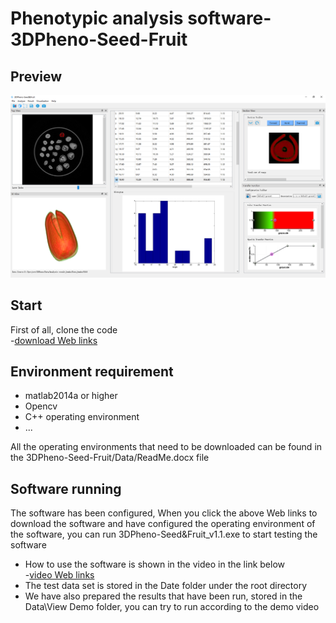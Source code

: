 # Phenotypic analysis software-3DPheno-Seed-Fruit 
## Preview
![image](https://github.com/WeizhenLiuBioinform/3DPheno-Seed-Fruit/blob/master/images/previewImage.png)

## Start
First of all, clone the code  
-[download Web links](https://github.com/WeizhenLiuBioinform/3DPheno-Seed-Fruit.git)

## Environment requirement
  - matlab2014a or higher
  - Opencv
  - C++ operating environment
  - ...  
  
  All the operating environments that need to be downloaded can be found in the 3DPheno-Seed-Fruit/Data/ReadMe.docx file

## Software running  
The software has been configured, When you click the above Web links to download the software and have configured the operating environment of the software, you can run 3DPheno-Seed&Fruit_v1.1.exe to start testing the software
  - How to use the software is shown in the video in the link below  
-[video Web links](http://www.wutbiolab.com/resources/39/info/29)
  - The test data set is stored in the Date folder under the root directory
  - We have also prepared the results that have been run, stored in the Data\View Demo folder, you can try to run according to the demo video



  





